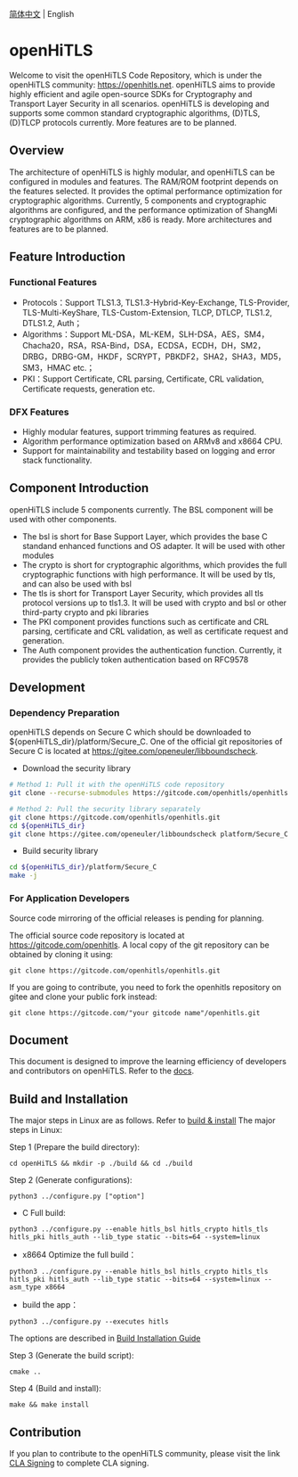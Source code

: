 [简体中文](./README-zh.md) | English

# openHiTLS
Welcome to visit the openHiTLS Code Repository, which is under the openHiTLS community: <https://openhitls.net>. openHiTLS aims to provide highly efficient and agile open-source SDKs for Cryptography and Transport Layer Security in all scenarios. openHiTLS is developing and supports some common standard cryptographic algorithms, (D)TLS, (D)TLCP protocols currently. More features are to be planned.

## Overview

The architecture of openHiTLS is highly modular, and openHiTLS can be configured in modules and features. The RAM/ROM footprint depends on the features selected. It provides the optimal performance optimization for cryptographic algorithms. Currently, 5 components and cryptographic algorithms are configured, and the performance optimization of ShangMi cryptographic algorithms on ARM, x86 is ready. More architectures and features are to be planned.

## Feature Introduction

### Functional Features

- Protocols：Support TLS1.3, TLS1.3-Hybrid-Key-Exchange, TLS-Provider, TLS-Multi-KeyShare, TLS-Custom-Extension, TLCP, DTLCP, TLS1.2, DTLS1.2, Auth；
- Algorithms：Support ML-DSA，ML-KEM，SLH-DSA，AES，SM4，Chacha20，RSA，RSA-Bind，DSA，ECDSA，ECDH，DH，SM2，DRBG，DRBG-GM，HKDF，SCRYPT，PBKDF2，SHA2，SHA3，MD5，SM3，HMAC etc.；
- PKI：Support Certificate, CRL parsing, Certificate, CRL validation, Certificate requests, generation etc.

### DFX Features

- Highly modular features, support trimming features as required. 
- Algorithm performance optimization based on ARMv8 and x8664 CPU. 
- Support for maintainability and testability based on logging and error stack functionality.

## Component Introduction

openHiTLS include 5 components currently. The BSL component will be used with other components.
- The bsl is short for Base Support Layer, which provides the base C standand enhanced functions and OS adapter. It will be used with other modules
- The crypto is short for cryptographic algorithms, which provides the full cryptographic functions with high performance. It will be used by tls, and can also be used with bsl
- The tls is short for Transport Layer Security, which provides all tls protocol versions up to tls1.3. It will be used with crypto and bsl or other third-party crypto and pki libraries
- The PKI component provides functions such as certificate and CRL parsing, certificate and CRL validation, as well as certificate request and generation.
- The Auth component provides the authentication function. Currently, it provides the publicly token authentication based on RFC9578

## Development

### Dependency Preparation

openHiTLS depends on Secure C which should be downloaded to ${openHiTLS_dir}/platform/Secure_C. One of the official git repositories of Secure C is located at <https://gitee.com/openeuler/libboundscheck>.

* Download the security library

```bash
# Method 1: Pull it with the openHiTLS code repository
git clone --recurse-submodules https://gitcode.com/openhitls/openhitls.git

# Method 2: Pull the security library separately
git clone https://gitcode.com/openhitls/openhitls.git
cd ${openHiTLS_dir} 
git clone https://gitee.com/openeuler/libboundscheck platform/Secure_C
```

* Build security library
```bash
cd ${openHiTLS_dir}/platform/Secure_C
make -j
```

### For Application Developers

Source code mirroring of the official releases is pending for planning.


The official source code repository is located at <https://gitcode.com/openhitls>. A local copy of the git repository can be obtained by cloning it using:
```
git clone https://gitcode.com/openhitls/openhitls.git
```
If you are going to contribute, you need to fork the openhitls repository on gitee and clone your public fork instead:
```
git clone https://gitcode.com/"your gitcode name"/openhitls.git
```

## Document
This document is designed to improve the learning efficiency of developers and contributors on openHiTLS. Refer to the [docs](docs/index/index.md).

## Build and Installation
The major steps in Linux are as follows. Refer to [build & install](docs/en/4_User%20Guide/1_Build%20and%20Installation%20Guide.md)
The major steps in Linux:

Step 1 (Prepare the build directory):
```
cd openHiTLS && mkdir -p ./build && cd ./build
```
Step 2 (Generate configurations):
```
python3 ../configure.py ["option"]
```

* C Full build:
```
python3 ../configure.py --enable hitls_bsl hitls_crypto hitls_tls hitls_pki hitls_auth --lib_type static --bits=64 --system=linux
```

* x8664 Optimize the full build：
```
python3 ../configure.py --enable hitls_bsl hitls_crypto hitls_tls hitls_pki hitls_auth --lib_type static --bits=64 --system=linux --asm_type x8664
```

* build the app：
```
python3 ../configure.py --executes hitls
```

The options are described in [Build Installation Guide](docs/en/4_User%20Guide/1_Build%20and%20Installation%20Guide.md)

Step 3 (Generate the build script):
```
cmake ..
```
Step 4 (Build and install):
```
make && make install
```

## Contribution

If you plan to contribute to the openHiTLS community, please visit the link [CLA Signing](https://cla.openhitls.net)  to complete CLA signing.
